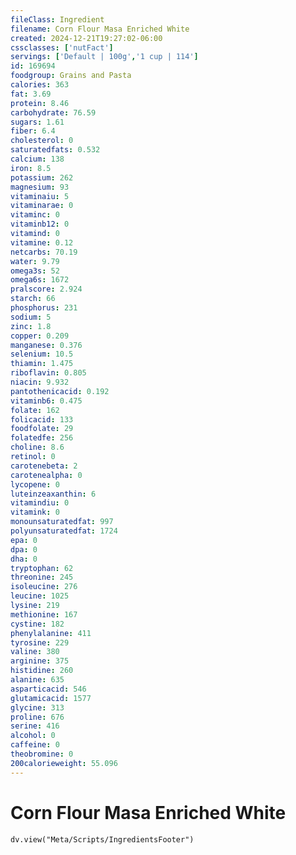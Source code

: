 ```yaml
---
fileClass: Ingredient
filename: Corn Flour Masa Enriched White
created: 2024-12-21T19:27:02-06:00
cssclasses: ['nutFact']
servings: ['Default | 100g','1 cup | 114']
id: 169694
foodgroup: Grains and Pasta
calories: 363
fat: 3.69
protein: 8.46
carbohydrate: 76.59
sugars: 1.61
fiber: 6.4
cholesterol: 0
saturatedfats: 0.532
calcium: 138
iron: 8.5
potassium: 262
magnesium: 93
vitaminaiu: 5
vitaminarae: 0
vitaminc: 0
vitaminb12: 0
vitamind: 0
vitamine: 0.12
netcarbs: 70.19
water: 9.79
omega3s: 52
omega6s: 1672
pralscore: 2.924
starch: 66
phosphorus: 231
sodium: 5
zinc: 1.8
copper: 0.209
manganese: 0.376
selenium: 10.5
thiamin: 1.475
riboflavin: 0.805
niacin: 9.932
pantothenicacid: 0.192
vitaminb6: 0.475
folate: 162
folicacid: 133
foodfolate: 29
folatedfe: 256
choline: 8.6
retinol: 0
carotenebeta: 2
carotenealpha: 0
lycopene: 0
luteinzeaxanthin: 6
vitamindiu: 0
vitamink: 0
monounsaturatedfat: 997
polyunsaturatedfat: 1724
epa: 0
dpa: 0
dha: 0
tryptophan: 62
threonine: 245
isoleucine: 276
leucine: 1025
lysine: 219
methionine: 167
cystine: 182
phenylalanine: 411
tyrosine: 229
valine: 380
arginine: 375
histidine: 260
alanine: 635
asparticacid: 546
glutamicacid: 1577
glycine: 313
proline: 676
serine: 416
alcohol: 0
caffeine: 0
theobromine: 0
200calorieweight: 55.096
---
```


# Corn Flour Masa Enriched White

```dataviewjs
dv.view("Meta/Scripts/IngredientsFooter")
```